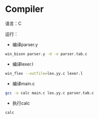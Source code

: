 # Compiler

语言：C

运行：

- 编译parser.y

```bash
win_bison parser.y -d -o parser.tab.c
```

- 编译lexer.l

```bash
win_flex --outfile=lex.yy.c lexer.l
```

- 编译main.c

```bash
gcc -o calc main.c lex.yy.c parser.tab.c
```

- 执行calc

```bash
calc
```
